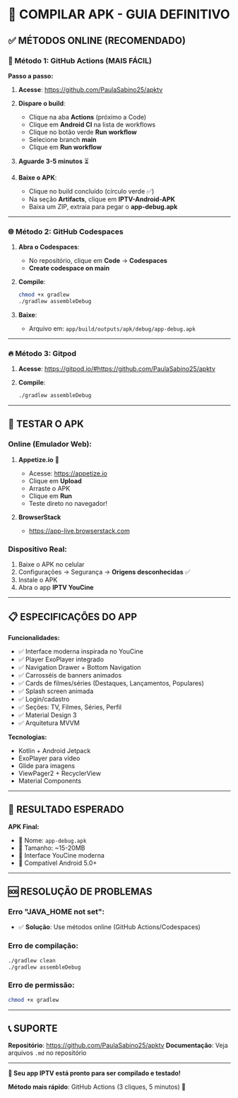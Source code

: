 # 🎯 COMPILAR APK - GUIA DEFINITIVO

## ✅ MÉTODOS ONLINE (RECOMENDADO)

### 🚀 Método 1: GitHub Actions (MAIS FÁCIL)

**Passo a passo:**

1. **Acesse**: https://github.com/PaulaSabino25/apktv

2. **Dispare o build**:
   - Clique na aba **Actions** (próximo a Code)
   - Clique em **Android CI** na lista de workflows
   - Clique no botão verde **Run workflow**
   - Selecione branch **main**
   - Clique em **Run workflow**

3. **Aguarde 3-5 minutos** ⏳

4. **Baixe o APK**:
   - Clique no build concluído (círculo verde ✅)
   - Na seção **Artifacts**, clique em **IPTV-Android-APK**
   - Baixa um ZIP, extraia para pegar o **app-debug.apk**

---

### 🌐 Método 2: GitHub Codespaces

1. **Abra o Codespaces**:
   - No repositório, clique em **Code** → **Codespaces**
   - **Create codespace on main**

2. **Compile**:
   ```bash
   chmod +x gradlew
   ./gradlew assembleDebug
   ```

3. **Baixe**:
   - Arquivo em: `app/build/outputs/apk/debug/app-debug.apk`

---

### 🔥 Método 3: Gitpod

1. **Acesse**: https://gitpod.io/#https://github.com/PaulaSabino25/apktv

2. **Compile**:
   ```bash
   ./gradlew assembleDebug
   ```

---

## 🧪 TESTAR O APK

### Online (Emulador Web):

1. **Appetize.io** 📱
   - Acesse: https://appetize.io
   - Clique em **Upload**
   - Arraste o APK
   - Clique em **Run**
   - Teste direto no navegador!

2. **BrowserStack**
   - https://app-live.browserstack.com

### Dispositivo Real:

1. Baixe o APK no celular
2. Configurações → Segurança → **Origens desconhecidas** ✅
3. Instale o APK
4. Abra o app **IPTV YouCine**

---

## 📋 ESPECIFICAÇÕES DO APP

**Funcionalidades:**
- ✅ Interface moderna inspirada no YouCine
- ✅ Player ExoPlayer integrado
- ✅ Navigation Drawer + Bottom Navigation
- ✅ Carrosséis de banners animados
- ✅ Cards de filmes/séries (Destaques, Lançamentos, Populares)
- ✅ Splash screen animada
- ✅ Login/cadastro
- ✅ Seções: TV, Filmes, Séries, Perfil
- ✅ Material Design 3
- ✅ Arquitetura MVVM

**Tecnologias:**
- Kotlin + Android Jetpack
- ExoPlayer para vídeo
- Glide para imagens
- ViewPager2 + RecyclerView
- Material Components

---

## 🎯 RESULTADO ESPERADO

**APK Final:**
- 📁 Nome: `app-debug.apk`
- 📏 Tamanho: ~15-20MB
- 🎨 Interface YouCine moderna
- 📱 Compatível Android 5.0+

---

## 🆘 RESOLUÇÃO DE PROBLEMAS

### Erro "JAVA_HOME not set":
- ✅ **Solução**: Use métodos online (GitHub Actions/Codespaces)

### Erro de compilação:
```bash
./gradlew clean
./gradlew assembleDebug
```

### Erro de permissão:
```bash
chmod +x gradlew
```

---

## 📞 SUPORTE

**Repositório**: https://github.com/PaulaSabino25/apktv
**Documentação**: Veja arquivos `.md` no repositório

---

**🎉 Seu app IPTV está pronto para ser compilado e testado!**

**Método mais rápido**: GitHub Actions (3 cliques, 5 minutos) 🚀
